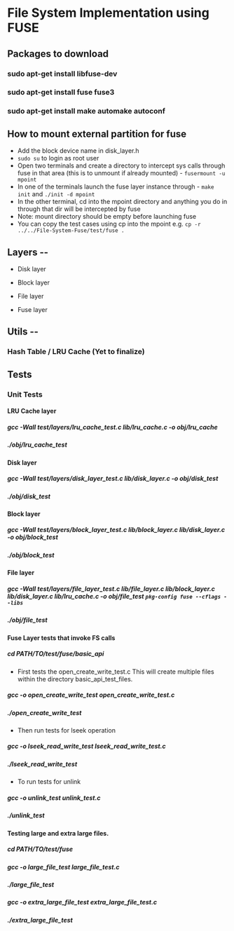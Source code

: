 # File System Implementation using FUSE

## Packages to download

### sudo apt-get install libfuse-dev
### sudo apt-get install fuse fuse3
### sudo apt-get install make automake autoconf

## How to mount external partition for fuse
- Add the block device name in disk_layer.h
- ``` sudo su ``` to login as root user
- Open two terminals and create a directory to intercept sys calls through fuse in that area (this is to unmount if already mounted) - ``` fusermount -u mpoint ```
- In one of the terminals launch the fuse layer instance through - ``` make init ``` and ``` ./init -d mpoint ```
- In the other terminal, cd into the mpoint directory and anything you do in through that dir will be intercepted by fuse
- Note: mount directory should be empty before launching fuse 
- You can copy the test cases using cp into the mpoint e.g. ``` cp -r ../../File-System-Fuse/test/fuse . ```

## Layers --

- Disk layer

- Block layer

- File layer

- Fuse layer

## Utils --

### Hash Table / LRU Cache (Yet to finalize)

## Tests

### Unit Tests

#### LRU Cache layer

##### gcc -Wall test/layers/lru_cache_test.c lib/lru_cache.c -o obj/lru_cache
##### ./obj/lru_cache_test

#### Disk layer

##### gcc -Wall test/layers/disk_layer_test.c lib/disk_layer.c -o obj/disk_test
##### ./obj/disk_test

#### Block layer

##### gcc -Wall test/layers/block_layer_test.c lib/block_layer.c lib/disk_layer.c -o obj/block_test
##### ./obj/block_test

#### File layer

##### gcc -Wall test/layers/file_layer_test.c lib/file_layer.c lib/block_layer.c lib/disk_layer.c lib/lru_cache.c -o obj/file_test `pkg-config fuse --cflags --libs`
##### ./obj/file_test

#### Fuse Layer tests that invoke FS calls

##### cd PATH/TO/test/fuse/basic_api
- First tests the open_create_write_test.c This will create multiple files within the directory basic_api_test_files.
##### gcc -o open_create_write_test open_create_write_test.c
##### ./open_create_write_test

- Then run tests for lseek operation
##### gcc -o lseek_read_write_test lseek_read_write_test.c
##### ./lseek_read_write_test

- To run tests for unlink
##### gcc -o unlink_test unlink_test.c
##### ./unlink_test

#### Testing large and extra large files.
##### cd PATH/TO/test/fuse
##### gcc -o large_file_test  large_file_test.c
##### ./large_file_test

##### gcc -o extra_large_file_test extra_large_file_test.c
##### ./extra_large_file_test



